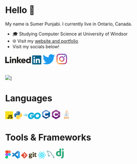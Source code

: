 # Hello 👋

My name is Sumer Punjabi. I currently live in Ontario, Canada.

- 🎓 Studying Computer Science at University of Windsor
- 🌐 Visit my [website and portfolio](https://www.sumerpunjabi.tech/)
- Visit my socials below!

<div>
<a href="https://www.linkedin.com/in/sumer-punjabi-7783a0185/" target="_blank"><img src='./images/linkedin.svg' alt='LinkedIn' width="23%"></a>
<a href="https://twitter.com/sumerpunjabi" target="_blank"><img src='./images/twitter.png' alt='Twitter' width="8%" title='@sumerpunjabi'></a>
<a href="https://www.instagram.com/sumerpunjabi" target="_blank"><img src='./images/instagram.png' alt='Instagram' width="7%"></a>
</div>
 
<br>

![](https://github-readme-stats.vercel.app/api/top-langs/?username=sumerpunjabi&layout&theme=dark)]

# Languages
<div>
  <img src ="./images/javascript.svg" alt="Javascript logo" width="5%" title='Javascript'/>
  <img src ="./images/python.svg" alt="Python logo" width="5%" title='Python'/>
  <img src ="./images/Go.png" alt="Go logo" width="11%" title='Go'/>
  <img src ="./images/C.png" alt="C logo" width="5.2%" title='C'/>
  <img src ="./images/Csharp.png" alt="C# logo" width="6%" title='C#'/>
  <img src ="./images/java.svg" alt="Java logo" width="6%" title='Java'/> 
</div>

# Tools & Frameworks
<div>
  <img src ="./images/figma.svg" alt="Figma logo" width="3.5%" title='Figma'/>
  <img src ="./images/vscode.svg" alt="VS Code logo" width="5%" title='Visual Studio Code'/>
  <img src ="./images/git.svg" alt="Git logo" width="10%" title='Git'/>
  <img src ="./images/react.svg" alt="React logo" width="5%" title='ESLint'/>
  <img src ="./images/mysql.svg" alt="MySql logo" width="5%" title='Webpack'/>
  <img src ="./images/django.svg" alt="Django logo" width="5%" title='Nodemon'/>
</div>

